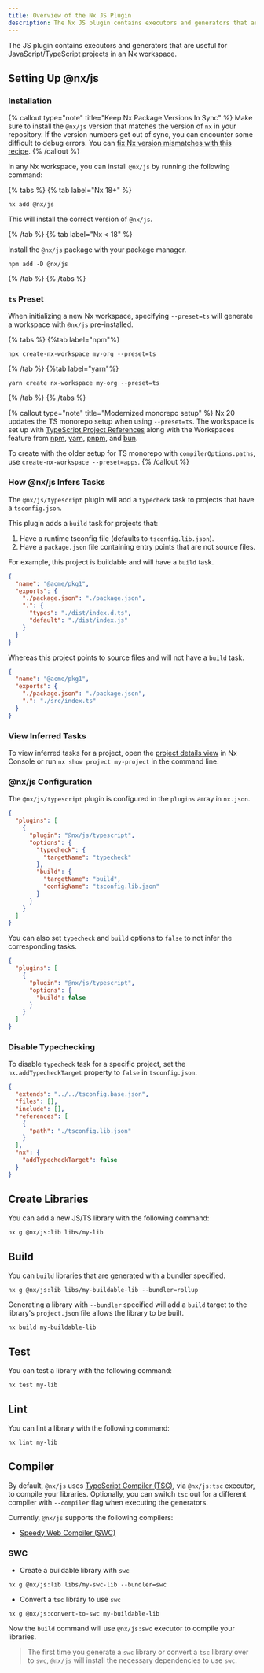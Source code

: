 ```yaml
---
title: Overview of the Nx JS Plugin
description: The Nx JS plugin contains executors and generators that are useful for JavaScript/TypeScript projects in an Nx workspace.
---
```


The JS plugin contains executors and generators that are useful for JavaScript/TypeScript projects in an Nx workspace.

## Setting Up @nx/js

### Installation

{% callout type="note" title="Keep Nx Package Versions In Sync" %}
Make sure to install the `@nx/js` version that matches the version of `nx` in your repository. If the version numbers get out of sync, you can encounter some difficult to debug errors. You can [fix Nx version mismatches with this recipe](/recipes/tips-n-tricks/keep-nx-versions-in-sync).
{% /callout %}

In any Nx workspace, you can install `@nx/js` by running the following command:

{% tabs %}
{% tab label="Nx 18+" %}

```shell {% skipRescope=true %}
nx add @nx/js
```

This will install the correct version of `@nx/js`.

{% /tab %}
{% tab label="Nx < 18" %}

Install the `@nx/js` package with your package manager.

```shell
npm add -D @nx/js
```

{% /tab %}
{% /tabs %}

### `ts` Preset

When initializing a new Nx workspace, specifying `--preset=ts` will generate a workspace with `@nx/js` pre-installed.

{% tabs %}
{%tab label="npm"%}

```shell
npx create-nx-workspace my-org --preset=ts
```

{% /tab %}
{%tab label="yarn"%}

```shell
yarn create nx-workspace my-org --preset=ts
```

{% /tab %}
{% /tabs %}

{% callout type="note" title="Modernized monorepo setup" %}
Nx 20 updates the TS monorepo setup when using `--preset=ts`. The workspace is set up with [TypeScript Project References](https://www.typescriptlang.org/docs/handbook/project-references.html) along with the Workspaces feature from [npm](https://docs.npmjs.com/cli/using-npm/workspaces), [yarn](https://yarnpkg.com/features/workspaces), [pnpm](https://pnpm.io/workspaces), and [bun](https://bun.sh/docs/install/workspaces).

To create with the older setup for TS monorepo with `compilerOptions.paths`, use `create-nx-workspace --preset=apps`.
{% /callout %}

### How @nx/js Infers Tasks

The `@nx/js/typescript` plugin will add a `typecheck` task to projects that have a `tsconfig.json`.

This plugin adds a `build` task for projects that:

1. Have a runtime tsconfig file (defaults to `tsconfig.lib.json`).
2. Have a `package.json` file containing entry points that are not source files.

For example, this project is buildable and will have a `build` task.

```json {% fileName="packages/pkg1/package.json" %}
{
  "name": "@acme/pkg1",
  "exports": {
    "./package.json": "./package.json",
    ".": {
      "types": "./dist/index.d.ts",
      "default": "./dist/index.js"
    }
  }
}
```

Whereas this project points to source files and will not have a `build` task.

```json {% fileName="packages/pkg1/package.json" %}
{
  "name": "@acme/pkg1",
  "exports": {
    "./package.json": "./package.json",
    ".": "./src/index.ts"
  }
}
```

### View Inferred Tasks

To view inferred tasks for a project, open the [project details view](/concepts/inferred-tasks) in Nx Console or run `nx show project my-project` in the command line.

### @nx/js Configuration

The `@nx/js/typescript` plugin is configured in the `plugins` array in `nx.json`.

```json {% fileName="nx.json" %}
{
  "plugins": [
    {
      "plugin": "@nx/js/typescript",
      "options": {
        "typecheck": {
          "targetName": "typecheck"
        },
        "build": {
          "targetName": "build",
          "configName": "tsconfig.lib.json"
        }
      }
    }
  ]
}
```

You can also set `typecheck` and `build` options to `false` to not infer the corresponding tasks.

```json {% fileName="nx.json" %}
{
  "plugins": [
    {
      "plugin": "@nx/js/typescript",
      "options": {
        "build": false
      }
    }
  ]
}
```

### Disable Typechecking

To disable `typecheck` task for a specific project, set the `nx.addTypecheckTarget` property to `false` in `tsconfig.json`.

```json {% fileName="packages/pkg1/tsconfig.json" highlightLines=["10-12"] %}
{
  "extends": "../../tsconfig.base.json",
  "files": [],
  "include": [],
  "references": [
    {
      "path": "./tsconfig.lib.json"
    }
  ],
  "nx": {
    "addTypecheckTarget": false
  }
}
```

## Create Libraries

You can add a new JS/TS library with the following command:

```shell
nx g @nx/js:lib libs/my-lib
```

## Build

You can `build` libraries that are generated with a bundler specified.

```shell
nx g @nx/js:lib libs/my-buildable-lib --bundler=rollup
```

Generating a library with `--bundler` specified will add a `build` target to the library's `project.json` file allows the library to be built.

```shell
nx build my-buildable-lib
```

## Test

You can test a library with the following command:

```shell
nx test my-lib
```

## Lint

You can lint a library with the following command:

```shell
nx lint my-lib
```

## Compiler

By default, `@nx/js` uses [TypeScript Compiler (TSC)](https://www.typescriptlang.org/docs/handbook/2/basic-types.html#tsc-the-typescript-compiler), via `@nx/js:tsc` executor, to compile your libraries. Optionally, you can switch `tsc` out for a different compiler with `--compiler` flag when executing the generators.

Currently, `@nx/js` supports the following compilers:

- [Speedy Web Compiler (SWC)](https://swc.rs)

### SWC

- Create a buildable library with `swc`

```shell
nx g @nx/js:lib libs/my-swc-lib --bundler=swc
```

- Convert a `tsc` library to use `swc`

```shell
nx g @nx/js:convert-to-swc my-buildable-lib
```

Now the `build` command will use `@nx/js:swc` executor to compile your libraries.

> The first time you generate a `swc` library or convert a `tsc` library over to `swc`, `@nx/js` will install the necessary dependencies to use `swc`.
